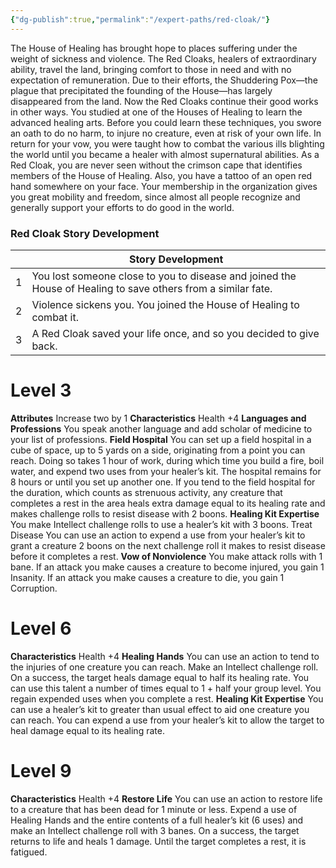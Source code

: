 ```yaml
---
{"dg-publish":true,"permalink":"/expert-paths/red-cloak/"}
---
```



The House of Healing has brought hope to places suffering under the weight of sickness and violence.
The Red Cloaks, healers of extraordinary ability, travel the land, bringing comfort to those in need and with no expectation of remuneration. Due to their efforts, the Shuddering Pox—the plague that precipitated the founding of the House—has largely disappeared from the land. Now the Red Cloaks continue their good works in other ways.
You studied at one of the Houses of Healing to learn the advanced healing arts. Before you could learn these techniques, you swore an oath to do no harm, to injure no creature, even at risk of your own life. In return for your vow, you were taught how to combat the various ills blighting the world until you became a healer with almost supernatural abilities.
As a Red Cloak, you are never seen without the crimson cape that identifies members of the House of Healing. Also, you have a tattoo of an open red hand somewhere on your face. Your membership in the organization gives you great mobility and freedom, since almost all people recognize and generally support your efforts to do good in the world.
### Red Cloak Story Development

|     | Story Development                                                                                            |
| --- | ------------------------------------------------------------------------------------------------------------ |
| 1   | You lost someone close to you to disease and joined the House of Healing to save others from a similar fate. |
| 2   | Violence sickens you. You joined the House of Healing to combat it.                                          |
| 3   | A Red Cloak saved your life once, and so you decided to give back.                                           |
# Level 3
**Attributes** Increase two by 1
**Characteristics** Health +4
**Languages and Professions** You speak another language and add scholar of medicine to your list of professions.
**Field Hospital** You can set up a field hospital in a cube of space, up to 5 yards on a side, originating from a point you can reach. Doing so takes 1 hour of work, during which time you build a fire, boil water, and expend two uses from your healer’s kit. The hospital remains for 8 hours or until you set up another one. If you tend to the field hospital for the duration, which counts as strenuous activity, any creature that completes a rest in the area heals extra damage equal to its healing rate and makes challenge rolls to resist disease with 2 boons.
**Healing Kit Expertise** You make Intellect challenge rolls to use a healer’s kit with 3 boons.
Treat Disease You can use an action to expend a use from your healer’s kit to grant a creature 2 boons on the next challenge roll it makes to resist disease before it completes a rest.
**Vow of Nonviolence** You make attack rolls with 1 bane.
If an attack you make causes a creature to become injured, you gain 1 Insanity. If an attack you make causes a creature to die, you gain 1 Corruption.
# Level 6
**Characteristics** Health +4
**Healing Hands** You can use an action to tend to the injuries of one creature you can reach. Make an Intellect challenge roll. On a success, the target heals damage equal to half its healing rate. You can use this talent a number of times equal to 1 + half your group level. You regain expended uses when you complete a rest.
**Healing Kit Expertise** You can use a healer’s kit to greater than usual effect to aid one creature you can reach.
You can expend a use from your healer’s kit to allow the target to heal damage equal to its healing rate.
# Level 9
**Characteristics** Health +4
**Restore Life** You can use an action to restore life to a creature that has been dead for 1 minute or less. Expend a use of Healing Hands and the entire contents of a full healer’s kit (6 uses) and make an Intellect challenge roll with 3 banes. On a success, the target returns to life and heals 1 damage. Until the target completes a rest, it is fatigued.